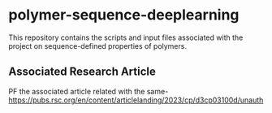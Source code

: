 # polymer-sequence-deeplearning
This repository contains the scripts and input files associated with the project on sequence-defined properties of polymers.

## Associated Research Article
PF the associated article related with the same- https://pubs.rsc.org/en/content/articlelanding/2023/cp/d3cp03100d/unauth
